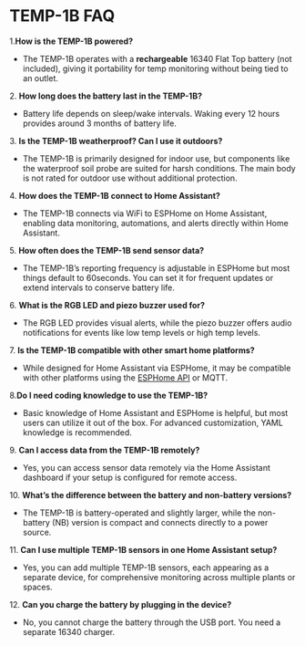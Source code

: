 # **TEMP-1B FAQ**

1\.**How is the TEMP-1B powered?**

* The TEMP-1B operates with a **rechargeable** 16340 Flat Top battery (not included), giving it portability for temp monitoring without being tied to an outlet.

2\. **How long does the battery last in the TEMP-1B?**

* Battery life depends on sleep/wake intervals. Waking every 12 hours provides around 3 months of battery life.

3\. **Is the TEMP-1B weatherproof? Can I use it outdoors?**

* The TEMP-1B is primarily designed for indoor use, but components like the waterproof soil probe are suited for harsh conditions. The main body is not rated for outdoor use without additional protection.

4\. **How does the TEMP-1B connect to Home Assistant?**

* The TEMP-1B connects via WiFi to ESPHome on Home Assistant, enabling data monitoring, automations, and alerts directly within Home Assistant.

5\. **How often does the TEMP-1B send sensor data?**

* The TEMP-1B’s reporting frequency is adjustable in ESPHome but most things default to 60seconds. You can set it for frequent updates or extend intervals to conserve battery life.

6\. **What is the RGB LED and piezo buzzer used for?**

* The RGB LED provides visual alerts, while the piezo buzzer offers audio notifications for events like low temp levels or high temp levels.

7\. **Is the TEMP-1B compatible with other smart home platforms?**

* While designed for Home Assistant via ESPHome, it may be compatible with other platforms using the <a href="https://esphome.io/components/api.html" target="_blank" rel="noreferrer nofollow noopener">ESPHome API</a> or MQTT.

8\.**Do I need coding knowledge to use the TEMP-1B?**

* Basic knowledge of Home Assistant and ESPHome is helpful, but most users can utilize it out of the box. For advanced customization, YAML knowledge is recommended.

9\. **Can I access data from the TEMP-1B remotely?**

* Yes, you can access sensor data remotely via the Home Assistant dashboard if your setup is configured for remote access.

10\. **What’s the difference between the battery and non-battery versions?**

* The TEMP-1B is battery-operated and slightly larger, while the non-battery (NB) version is compact and connects directly to a power source.

11\. **Can I use multiple TEMP-1B sensors in one Home Assistant setup?**

* Yes, you can add multiple TEMP-1B sensors, each appearing as a separate device, for comprehensive monitoring across multiple plants or spaces.

12\. **Can you charge the battery by plugging in the device?**

* No, you cannot charge the battery through the USB port. You need a separate 16340 charger.